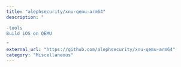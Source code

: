 ```yaml
---
title: "alephsecurity/xnu-qemu-arm64"
description: "

-tools
Build iOS on QEMU

"
external_url: "https://github.com/alephsecurity/xnu-qemu-arm64"
category: "Miscellaneous"
---
```

